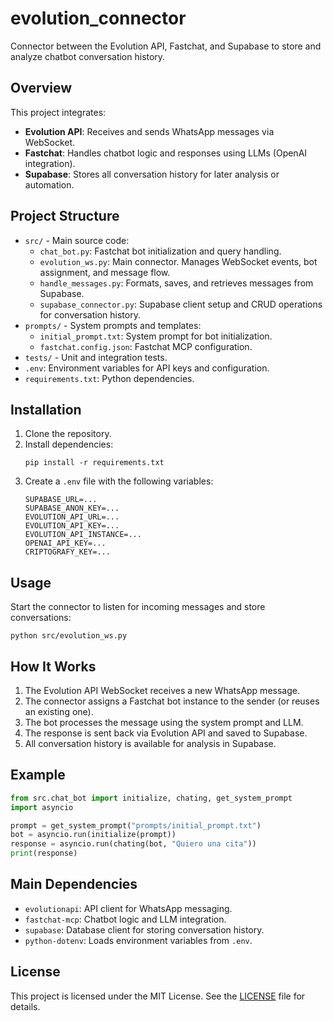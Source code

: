 # evolution_connector

Connector between the Evolution API, Fastchat, and Supabase to store and analyze chatbot conversation history.

## Overview

This project integrates:
- **Evolution API**: Receives and sends WhatsApp messages via WebSocket.
- **Fastchat**: Handles chatbot logic and responses using LLMs (OpenAI integration).
- **Supabase**: Stores all conversation history for later analysis or automation.

## Project Structure

- `src/` - Main source code:
  - `chat_bot.py`: Fastchat bot initialization and query handling.
  - `evolution_ws.py`: Main connector. Manages WebSocket events, bot assignment, and message flow.
  - `handle_messages.py`: Formats, saves, and retrieves messages from Supabase.
  - `supabase_connector.py`: Supabase client setup and CRUD operations for conversation history.
- `prompts/` - System prompts and templates:
  - `initial_prompt.txt`: System prompt for bot initialization.
  - `fastchat.config.json`: Fastchat MCP configuration.
- `tests/` - Unit and integration tests.
- `.env`: Environment variables for API keys and configuration.
- `requirements.txt`: Python dependencies.

## Installation

1. Clone the repository.
2. Install dependencies:
   ```fish
   pip install -r requirements.txt
   ```
3. Create a `.env` file with the following variables:
   ```
   SUPABASE_URL=...
   SUPABASE_ANON_KEY=...
   EVOLUTION_API_URL=...
   EVOLUTION_API_KEY=...
   EVOLUTION_API_INSTANCE=...
   OPENAI_API_KEY=...
   CRIPTOGRAFY_KEY=...
   ```

## Usage

Start the connector to listen for incoming messages and store conversations:
```fish
python src/evolution_ws.py
```

## How It Works

1. The Evolution API WebSocket receives a new WhatsApp message.
2. The connector assigns a Fastchat bot instance to the sender (or reuses an existing one).
3. The bot processes the message using the system prompt and LLM.
4. The response is sent back via Evolution API and saved to Supabase.
5. All conversation history is available for analysis in Supabase.

## Example

```python
from src.chat_bot import initialize, chating, get_system_prompt
import asyncio

prompt = get_system_prompt("prompts/initial_prompt.txt")
bot = asyncio.run(initialize(prompt))
response = asyncio.run(chating(bot, "Quiero una cita"))
print(response)
```

## Main Dependencies

- `evolutionapi`: API client for WhatsApp messaging.
- `fastchat-mcp`: Chatbot logic and LLM integration.
- `supabase`: Database client for storing conversation history.
- `python-dotenv`: Loads environment variables from `.env`.

## License

This project is licensed under the MIT License. See the [LICENSE](LICENSE) file for details.
